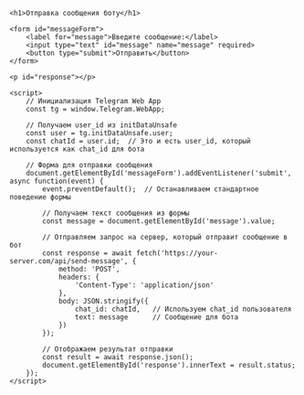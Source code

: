 <!DOCTYPE html>
<html lang="en">
<head>
    <meta charset="UTF-8">
    <meta name="viewport" content="width=device-width, initial-scale=1.0">
    <title>Telegram Web App</title>
    <script src="https://telegram.org/js/telegram-web-app.js"></script>
</head>
<body>

    <h1>Отправка сообщения боту</h1>

    <form id="messageForm">
        <label for="message">Введите сообщение:</label>
        <input type="text" id="message" name="message" required>
        <button type="submit">Отправить</button>
    </form>

    <p id="response"></p>

    <script>
        // Инициализация Telegram Web App
        const tg = window.Telegram.WebApp;

        // Получаем user_id из initDataUnsafe
        const user = tg.initDataUnsafe.user;
        const chatId = user.id;  // Это и есть user_id, который используется как chat_id для бота

        // Форма для отправки сообщения
        document.getElementById('messageForm').addEventListener('submit', async function(event) {
            event.preventDefault();  // Останавливаем стандартное поведение формы

            // Получаем текст сообщения из формы
            const message = document.getElementById('message').value;

            // Отправляем запрос на сервер, который отправит сообщение в бот
            const response = await fetch('https://your-server.com/api/send-message', {
                method: 'POST',
                headers: {
                    'Content-Type': 'application/json'
                },
                body: JSON.stringify({
                    chat_id: chatId,   // Используем chat_id пользователя
                    text: message      // Сообщение для бота
                })
            });

            // Отображаем результат отправки
            const result = await response.json();
            document.getElementById('response').innerText = result.status;
        });
    </script>
</body>
</html>
